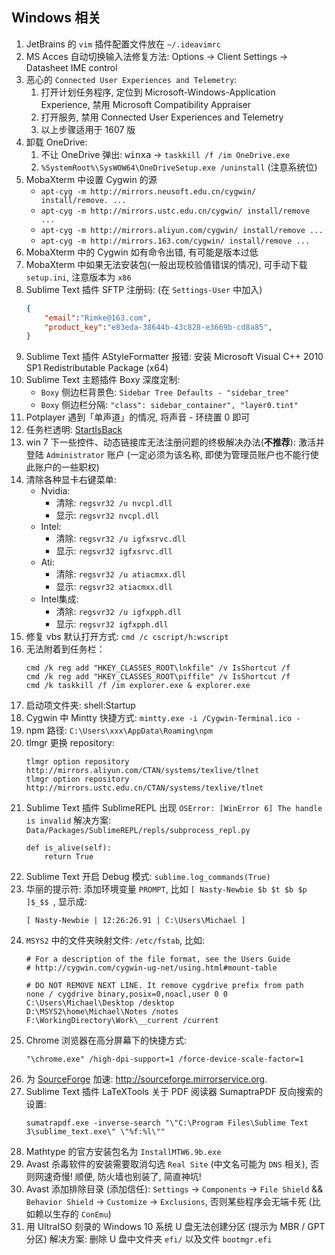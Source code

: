 ## Windows 相关

1. JetBrains 的 `vim` 插件配置文件放在 `~/.ideavimrc`
1. MS Acces 自动切换输入法修复方法:
   Options -> Client Settings -> Datasheet IME control
1. 恶心的 `Connected User Experiences and Telemetry`:
    1. 打开计划任务程序, 定位到 Microsoft-Windows-Application Experience,
        禁用 Microsoft Compatibility Appraiser
    2. 打开服务, 禁用 Connected User Experiences and Telemetry
    3. 以上步骤适用于 1607 版
1. 卸载 OneDrive:
    1. 不让 OneDrive 弹出: <kbd>win</kbd><kbd>x</kbd><kbd>a</kbd>
       -> `taskkill /f /im OneDrive.exe`
    2. `%SystemRoot%\SysWOW64\OneDriveSetup.exe /uninstall` (注意系统位)
1. MobaXterm 中设置 Cygwin 的源
    - `apt-cyg -m http://mirrors.neusoft.edu.cn/cygwin/ install/remove. ...`
    - `apt-cyg -m http://mirrors.ustc.edu.cn/cygwin/ install/remove ...`
    - `apt-cyg -m http://mirrors.aliyun.com/cygwin/ install/remove ...`
    - `apt-cyg -m http://mirrors.163.com/cygwin/ install/remove ...`
1. MobaXterm 中的 Cygwin 如有命令出错, 有可能是版本过低
1. MobaXterm 中如果无法安装包(一般出现校验值错误的情况), 可手动下载 `setup.ini`,
   注意版本为 `x86`
1. Sublime Text 插件 SFTP 注册码: (在 `Settings-User` 中加入)
    ```json
    {
        "email":"Rimke@163.com",
        "product_key":"e83eda-38644b-43c828-e3669b-cd8a85",
    }
    ```
1. Sublime Text 插件 AStyleFormatter 报错:
   安装 Microsoft Visual C++ 2010 SP1 Redistributable Package (x64)
1. Sublime Text 主题插件 Boxy 深度定制:
    - `Boxy` 侧边栏背景色: `Sidebar Tree Defaults - "sidebar_tree"`
    - `Boxy` 侧边栏分隔: `"class": sidebar_container", "layer0.tint"`
1. Potplayer 遇到「单声道」的情况, 将声音 - 环绕置 0 即可
1. 任务栏透明: [StartIsBack](http://www.zdfans.com/5573.html)
1. win 7 下一些控件、动态链接库无法注册问题的终极解决办法(**不推荐**):
   激活并登陆 `Administrator` 账户 (一定必须为该名称,
   即使为管理员账户也不能行使此账户的一些职权)
1. 清除各种显卡右键菜单:
    - Nvidia:
      - 清除: `regsvr32 /u nvcpl.dll`
      - 显示: `regsvr32 nvcpl.dll`
    - Intel:
      - 清除: `regsvr32 /u igfxsrvc.dll`
      - 显示: `regsvr32 igfxsrvc.dll`
    - Ati:
      - 清除: `regsvr32 /u atiacmxx.dll`
      - 显示: `regsvr32 atiacmxx.dll`
    - Intel集成:
      - 清除: `regsvr32 /u igfxpph.dll`
      - 显示: `regsvr32 igfxpph.dll`
1. 修复 vbs 默认打开方式: `cmd /c cscript/h:wscript`
1. 无法附着到任务栏：
    ```
    cmd /k reg add "HKEY_CLASSES_ROOT\lnkfile" /v IsShortcut /f
    cmd /k reg add "HKEY_CLASSES_ROOT\piffile" /v IsShortcut /f
    cmd /k taskkill /f /im explorer.exe & explorer.exe
    ```
1. 启动项文件夹: shell:Startup
1. Cygwin 中 Mintty 快捷方式: `mintty.exe -i /Cygwin-Terminal.ico -`
1. npm 路径: `C:\Users\xxx\AppData\Roaming\npm`
1. tlmgr 更换 repository:
   ```
   tlmgr option repository http://mirrors.aliyun.com/CTAN/systems/texlive/tlnet
   tlmgr option repository http://mirrors.ustc.edu.cn/CTAN/systems/texlive/tlnet
   ```
1. Sublime Text 插件 SublimeREPL 出现
   `OSError: [WinError 6] The handle is invalid` 解决方案:
   `Data/Packages/SublimeREPL/repls/subprocess_repl.py`
   ```
   def is_alive(self):
       return True
   ```
1. Sublime Text 开启 Debug 模式: `sublime.log_commands(True)`
1. 华丽的提示符: 添加环境变量 `PROMPT`,
   比如 `[ Nasty-Newbie $b $t $b $p ]$_$$ `,
   显示成:
   ```
   [ Nasty-Newbie | 12:26:26.91 | C:\Users\Michael ]
   ```
1. `MSYS2` 中的文件夹映射文件: `/etc/fstab`, 比如:
   ```
   # For a description of the file format, see the Users Guide
   # http://cygwin.com/cygwin-ug-net/using.html#mount-table

   # DO NOT REMOVE NEXT LINE. It remove cygdrive prefix from path
   none / cygdrive binary,posix=0,noacl,user 0 0
   C:\Users\Michael\Desktop /desktop
   D:\MSYS2\home\Michael\Notes /notes
   F:\WorkingDirectory\Work\__current /current
   ```
1. Chrome 浏览器在高分屏幕下的快捷方式:
   ```
   "\chrome.exe" /high-dpi-support=1 /force-device-scale-factor=1
   ```
1. 为 [SourceForge](https://sourceforge.net) 加速:
   http://sourceforge.mirrorservice.org.
1. Sublime Text 插件 LaTeXTools 关于 PDF 阅读器 SumaptraPDF 反向搜索的设置:
   ```
   sumatrapdf.exe -inverse-search "\"C:\Program Files\Sublime Text 3\sublime_text.exe\" \"%f:%l\""
   ```
1. Mathtype 的官方安装包名为 `InstallMTW6.9b.exe`
1. Avast 杀毒软件的安装需要取消勾选 `Real Site` (中文名可能为 `DNS` 相关),
   否则网速奇慢! 顺便, 防火墙也别装了, 简直神坑!
1. Avast 添加排除目录 (添加信任): `Settings` -> `Components` ->
   `File Shield` && `Behavior Shield` -> `Customize` -> `Exclusions`,
   否则某些程序会无端卡死 (比如赖以生存的 `ConEmu`)
1. 用 UltraISO 刻录的 Windows 10 系统 U 盘无法创建分区 (提示为 MBR / GPT
   分区) 解决方案: 删除 U 盘中文件夹 `efi/` 以及文件 `bootmgr.efi`
